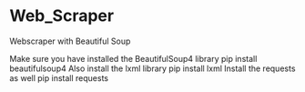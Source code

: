 # Web_Scraper
Webscraper with Beautiful Soup

Make sure you have installed the BeautifulSoup4 library
pip install beautifulsoup4
Also install the lxml library
pip install lxml
Install the requests as well
pip install requests
